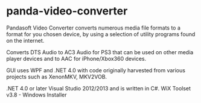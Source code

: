 panda-video-converter
=====================

Pandasoft Video Converter converts numerous media file formats to a format for you chosen device, by using a selection of utility programs found on the internet.

Converts DTS Audio to AC3 Audio for PS3 that can be used on other media player devices and to AAC for iPhone/Xbox360 devices.

GUI uses WPF and .NET 4.0 with code originally harvested from various projects such as XenonMKV, MKV2VOB.

.NET 4.0 or later
Visual Studio 2012/2013 and is written in C#.
WiX Toolset v3.8 - Windows Installer
